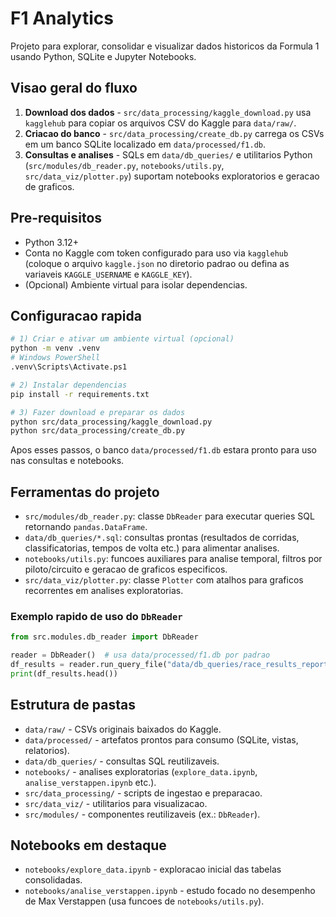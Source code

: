 # F1 Analytics

Projeto para explorar, consolidar e visualizar dados historicos da Formula 1 usando Python, SQLite e Jupyter Notebooks.

## Visao geral do fluxo

1. **Download dos dados** - `src/data_processing/kaggle_download.py` usa `kagglehub` para copiar os arquivos CSV do Kaggle para `data/raw/`.
2. **Criacao do banco** - `src/data_processing/create_db.py` carrega os CSVs em um banco SQLite localizado em `data/processed/f1.db`.
3. **Consultas e analises** - SQLs em `data/db_queries/` e utilitarios Python (`src/modules/db_reader.py`, `notebooks/utils.py`, `src/data_viz/plotter.py`) suportam notebooks exploratorios e geracao de graficos.

## Pre-requisitos

- Python 3.12+
- Conta no Kaggle com token configurado para uso via `kagglehub` (coloque o arquivo `kaggle.json` no diretorio padrao ou defina as variaveis `KAGGLE_USERNAME` e `KAGGLE_KEY`).
- (Opcional) Ambiente virtual para isolar dependencias.

## Configuracao rapida

```bash
# 1) Criar e ativar um ambiente virtual (opcional)
python -m venv .venv
# Windows PowerShell
.venv\Scripts\Activate.ps1

# 2) Instalar dependencias
pip install -r requirements.txt

# 3) Fazer download e preparar os dados
python src/data_processing/kaggle_download.py
python src/data_processing/create_db.py
```

Apos esses passos, o banco `data/processed/f1.db` estara pronto para uso nas consultas e notebooks.

## Ferramentas do projeto

- `src/modules/db_reader.py`: classe `DbReader` para executar queries SQL retornando `pandas.DataFrame`.
- `data/db_queries/*.sql`: consultas prontas (resultados de corridas, classificatorias, tempos de volta etc.) para alimentar analises.
- `notebooks/utils.py`: funcoes auxiliares para analise temporal, filtros por piloto/circuito e geracao de graficos especificos.
- `src/data_viz/plotter.py`: classe `Plotter` com atalhos para graficos recorrentes em analises exploratorias.

### Exemplo rapido de uso do `DbReader`

```python
from src.modules.db_reader import DbReader

reader = DbReader()  # usa data/processed/f1.db por padrao
df_results = reader.run_query_file("data/db_queries/race_results_report.sql")
print(df_results.head())
```

## Estrutura de pastas

- `data/raw/` - CSVs originais baixados do Kaggle.
- `data/processed/` - artefatos prontos para consumo (SQLite, vistas, relatorios).
- `data/db_queries/` - consultas SQL reutilizaveis.
- `notebooks/` - analises exploratorias (`explore_data.ipynb`, `analise_verstappen.ipynb` etc.).
- `src/data_processing/` - scripts de ingestao e preparacao.
- `src/data_viz/` - utilitarios para visualizacao.
- `src/modules/` - componentes reutilizaveis (ex.: `DbReader`).

## Notebooks em destaque

- `notebooks/explore_data.ipynb` - exploracao inicial das tabelas consolidadas.
- `notebooks/analise_verstappen.ipynb` - estudo focado no desempenho de Max Verstappen (usa funcoes de `notebooks/utils.py`).
